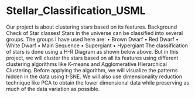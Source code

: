 # Stellar_Classification_USML

Our project is about clustering stars based on its features.
Background Check of Star classes!
Stars in the universe can be classified into several groups. The groups I have used here are:
• Brown Dwarf
• Red Dwarf
• White Dwarf
• Main Sequence
• Supergiant
• Hypergiant
The classification of stars is done using a H-R Diagram as shown below above.
But in this project, we will cluster the stars based on all its features using different clustering 
algorithms like K-means and Agglomerative Hierarchical Clustering. 
Before applying the algorithm, we will visualize the patterns hidden in the data using t-SNE. 
We will also use dimensionality reduction technique like PCA to obtain the lower dimensional 
data while preserving as much of the data variation as possible.
